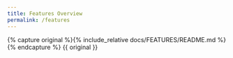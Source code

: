 ```yaml
---
title: Features Overview
permalink: /features
---
```

{% capture original %}{% include_relative docs/FEATURES/README.md %}{% endcapture %}
{{ original }}